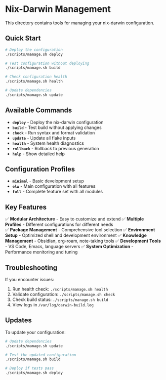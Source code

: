 # Nix-Darwin Management

This directory contains tools for managing your nix-darwin configuration.

## Quick Start

```bash
# Deploy the configuration
./scripts/manage.sh deploy

# Test configuration without deploying
./scripts/manage.sh build

# Check configuration health
./scripts/manage.sh health

# Update dependencies
./scripts/manage.sh update
```

## Available Commands

- **`deploy`** - Deploy the nix-darwin configuration
- **`build`** - Test build without applying changes
- **`check`** - Run syntax and format validation
- **`update`** - Update all flake inputs
- **`health`** - System health diagnostics
- **`rollback`** - Rollback to previous generation
- **`help`** - Show detailed help

## Configuration Profiles

- **`minimal`** - Basic development setup
- **`elw`** - Main configuration with all features
- **`full`** - Complete feature set with all modules

## Key Features

✅ **Modular Architecture** - Easy to customize and extend
✅ **Multiple Profiles** - Different configurations for different needs  
✅ **Package Management** - Comprehensive tool selection
✅ **Environment Setup** - Optimized shell and development environment
✅ **Knowledge Management** - Obsidian, org-roam, note-taking tools
✅ **Development Tools** - VS Code, Emacs, language servers
✅ **System Optimization** - Performance monitoring and tuning

## Troubleshooting

If you encounter issues:

1. Run health check: `./scripts/manage.sh health`
2. Validate configuration: `./scripts/manage.sh check`  
3. Check build status: `./scripts/manage.sh build`
4. View logs in `/var/log/darwin-build.log`

## Updates

To update your configuration:

```bash
# Update dependencies
./scripts/manage.sh update

# Test the updated configuration
./scripts/manage.sh build

# Deploy if tests pass
./scripts/manage.sh deploy
```
